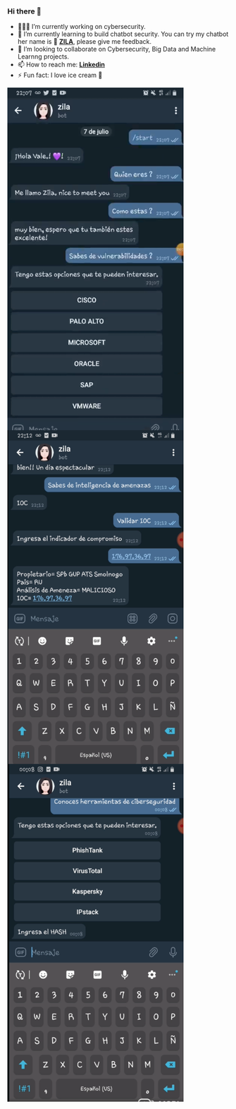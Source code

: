### Hi there 👋

<!--
**priscilita/priscilita** is a ✨ _special_ ✨ repository because its `README.md` (this file) appears on your GitHub profile.

Here are some ideas to get you started:


-->

- 👩🏻‍💻 I’m currently working on cybersecurity.
- 📓 I’m currently learning to build chatbot security. You can try my chatbot her name is 🤖 **[ZILA](https://t.me/cyberzilabot)**, please give me feedback.
- 🤝 I’m looking to collaborate on Cybersecurity, Big Data and Machine Learnng projects.
- 📫 How to reach me: **[Linkedin](https://www.linkedin.com/in/priscila-maldonado/)**
- ⚡ Fun fact: I love ice cream 🍨



<img align="left" width="400" src="https://raw.githubusercontent.com/priscilita/priscilita/main/Captura%20de%20Pantalla%202021-09-27%20a%20la(s)%2021.26.08.png" />
<img align="left" width="400" src="https://raw.githubusercontent.com/priscilita/priscilita/main/Captura%20de%20Pantalla%202021-09-27%20a%20la(s)%2021.24.00.png" />
<img align="left" width="400" src="https://raw.githubusercontent.com/priscilita/priscilita/main/Captura%20de%20Pantalla%202021-09-27%20a%20la(s)%2021.25.01.png" />

